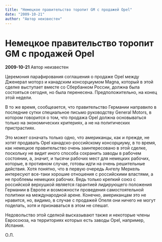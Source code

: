 ```yaml
---
title: "Немецкое правительство торопит GM с продажей Opel"
date: "2009-10-21"
author: "Автор неизвестен"
---
```


# Немецкое правительство торопит GM с продажей Opel

**2009-10-21** Автор неизвестен

Церемония парафирования соглашения о продаже Opel между Дженерал моторз и канадским консорциумом Magna, который в этой сделке выступает вместе со Сбербанком России, должна была состояться сегодня, но была перенесена. Предположительно, на конец этой недели.

В то же время, сообщеается, что правительство Германии направило в последние сутки специальное письмо руководству General Motors, в котором говорится о том, что продажа Opel должна основываться только на экономических критериях, а не на политических пристрастиях.

Это может означать только одно, что американцы, как и прежде, не хотят продавать Opel канадско-российскому консорциуму, в то время, как немецкое правительство очень заинтересовано в этой сделке, поскольку не видит иного способа сохранить заводы в рабочем состоянии, а, значит, и тысячи рабочих мест для немецких рабочих, которые, в противном случае, готовы идти на очень решительные действия. Хотя понятно, что в первую очередь Ангелу Меркель интересуют все-таки хорошие отношения с российскими властями, а не проблемы немецких рабочих. Ведь только крепкий союз с российской верхушкой является гарантией лидирующего положения Германии в Европе и возможности проведения самостоятельной политики на международной арене. Конечно, американцам это не нравится, но, видимо, в случае с продажей Опеля они ничего не могут поделать, хотя и признаваться в этом не спешат.

Недовольство этой сделкой высказывают также и некоторые члены Евросоюза, на территориях которых есть заводы Opel, например, Испания.

О.Л.